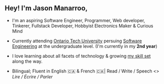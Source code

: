 ## Hey! I'm Jason Manarroo, 
* I'm an aspiring Software Engineer, Programmer, Web developer, Tinkerer, Fullstack Developer, Hobbyist Electronics Maker & Curious Mind
- Currently attending [Ontario Tech University](https://ontariotechu.ca/) persuing [Software Engineering](https://ontariotechu.ca/programs/undergraduate/engineering/software-engineering/index.php) at the undergraduate level. (I'm currently in my **2nd year**)
* I love learning about all facets of technology & growing [my skill set](https://github.com/jasonmzx/jasonmzx/blob/main/skills.md) along the way. 
- Bilingual; Fluent in English 🇨🇦 & French 🇨🇦| Read / Write / Speech  <>  *Lire / Écrire / Parler* 
